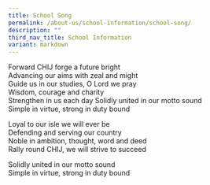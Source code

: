 ```yaml
---
title: School Song
permalink: /about-us/school-information/school-song/
description: ""
third_nav_title: School Information
variant: markdown
---
```

Forward CHIJ forge a future bright  
Advancing our aims with zeal and might  
Guide us in our studies, O Lord we pray  
Wisdom, courage and charity  
Strengthen in us each day
Solidly united in our motto sound  
Simple in virtue, strong in duty bound

Loyal to our isle we will ever be  
Defending and serving our country  
Noble in ambition, thought, word and deed  
Rally round CHIJ, we will strive to succeed

Solidly united in our motto sound  
Simple in virtue, strong in duty bound